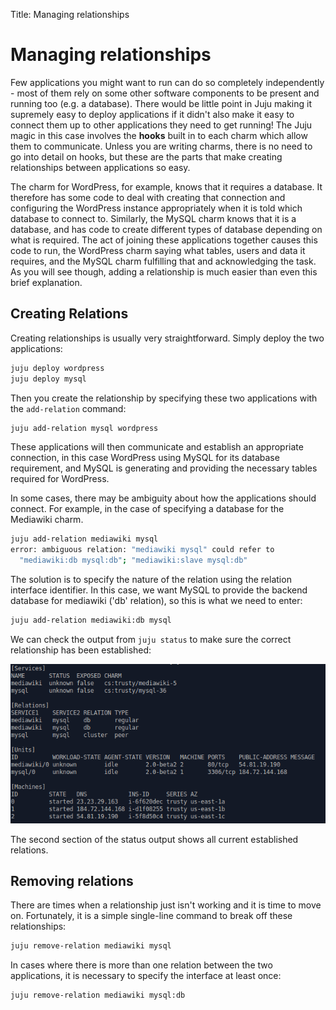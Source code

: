 Title: Managing relationships  

# Managing relationships

Few applications you might want to run can do so completely independently - most of
them rely on some other software components to be present and running too (e.g.
a database). There would be little point in Juju making it supremely easy to
deploy applications if it didn't also make it easy to connect them up to other
applications they need to get running! The Juju magic in this case involves the
**hooks** built in to each charm which allow them to communicate. Unless you
are writing charms, there is no need to go into detail on hooks, but these are
the parts that make creating relationships between applications so easy.

The charm for WordPress, for example, knows that it requires a database. It
therefore has some code to deal with creating that connection and configuring
the WordPress instance appropriately when it is told which database to connect
to. Similarly, the MySQL charm knows that it is a database, and has code to
create different types of database depending on what is required. The act of
joining these applications together causes this code to run, the WordPress charm
saying what tables, users and data it requires, and the MySQL charm fulfilling
that and acknowledging the task. As you will see though, adding a relationship
is much easier than even this brief explanation.


## Creating Relations

Creating relationships is usually very straightforward. Simply deploy the two
applications:

```bash
juju deploy wordpress
juju deploy mysql
```

Then you create the relationship by specifying these two applications with the
`add-relation` command:

```bash
juju add-relation mysql wordpress
```

These applications will then communicate and establish an appropriate
connection, in this case WordPress using MySQL for its database
requirement, and MySQL is generating and providing the necessary tables required
for WordPress.

In some cases, there may be ambiguity about how the applications should connect.
For example, in the case of specifying a database for the Mediawiki charm.

```bash
juju add-relation mediawiki mysql
error: ambiguous relation: "mediawiki mysql" could refer to 
  "mediawiki:db mysql:db"; "mediawiki:slave mysql:db"
```

The solution is to specify the nature of the relation using the
relation interface identifier. In this case, we want MySQL to provide the 
backend database for mediawiki ('db' relation), so this is what we need to 
enter:

```bash
juju add-relation mediawiki:db mysql
```

We can check the output from `juju status` to make sure the correct relationship
has been established:

![Status output](media/charms-relations-status.png)

The second section of the status output shows all current established relations.


## Removing relations

There are times when a relationship just isn't working and it is time to move
on. Fortunately, it is a simple single-line command to break off these
relationships:

```bash
juju remove-relation mediawiki mysql
```

In cases where there is more than one relation between the two applications, it
is necessary to specify the interface at least once:
  
```bash
juju remove-relation mediawiki mysql:db
```
